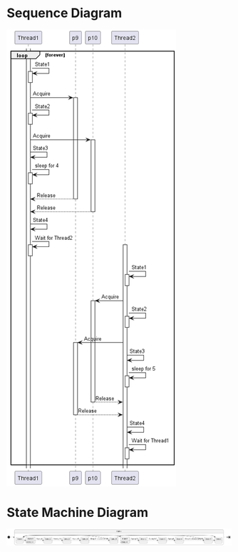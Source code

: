 # Sequence Diagram
![SequenceDiagram.png](Diagrams%2FSequenceDiagram.png)
# State Machine Diagram
![StateMachineDiagram.png](Diagrams%2FStateMachineDiagram.png)